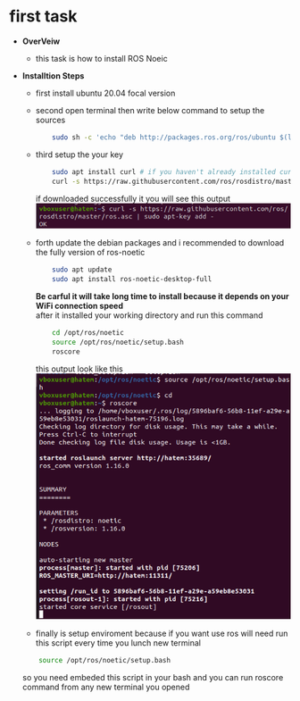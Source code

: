 # first task  
* **OverVeiw**
    * this task is how to install ROS Noeic  

* **Installtion Steps**
    * first install ubuntu 20.04 focal version  
    
    * second open terminal then write below command to setup the sources
        ```bash
            sudo sh -c 'echo "deb http://packages.ros.org/ros/ubuntu $(lsb_release -sc) main" > /etc/apt/sources.list.d/ros-latest.list'
        ```  
    
    * third setup the your key
        ```bash
            sudo apt install curl # if you haven't already installed curl
            curl -s https://raw.githubusercontent.com/ros/rosdistro/master/ros.asc | sudo apt-key add -
        ```  
        if downloaded successfully it you will see this output  
        ![photo](./image1.png)

    * forth update the debian packages and i recommended to download the fully version of ros-noetic
        ```bash
            sudo apt update
            sudo apt install ros-noetic-desktop-full
        ```
        **Be carful it will take long time to install because it depends on your WiFi connection speed**  
        after it installed your working directory and run this command
        ```bash
            cd /opt/ros/noetic
            source /opt/ros/noetic/setup.bash
            roscore
        ```
        this output look like this  
        ![photo](./image2.png)

    * finally is setup enviroment because if you want use ros will need run this script every time you lunch new terminal
    ```bash
        source /opt/ros/noetic/setup.bash
    ```
    so you need embeded this script in your bash and you can run roscore command from any new terminal you opened  
